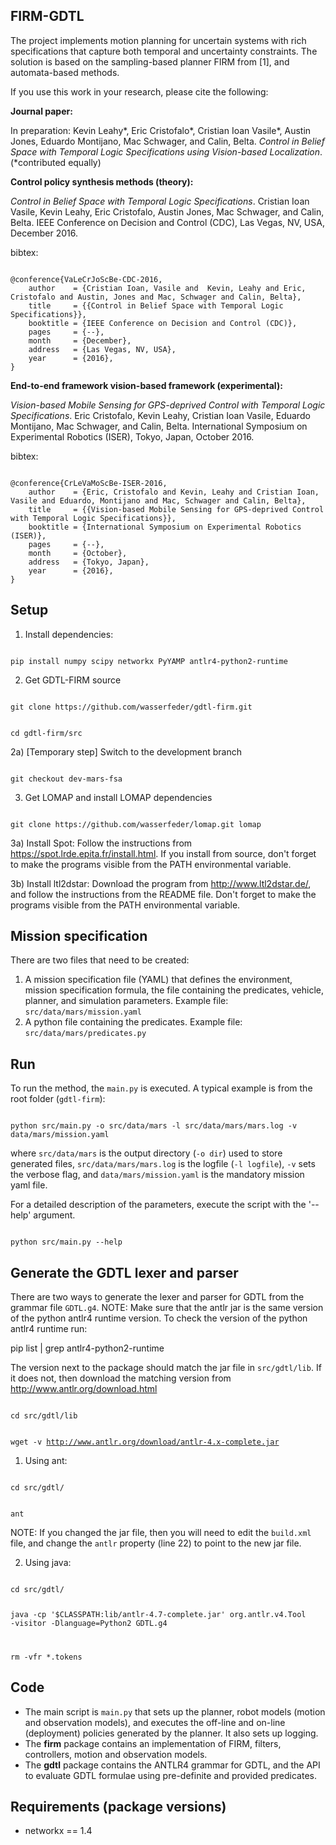 FIRM-GDTL
---------

The project implements motion planning for uncertain systems with rich specifications that capture both temporal and uncertainty constraints.
The solution is based on the sampling-based planner FIRM from [1], and automata-based methods.

If you use this work in your research, please cite the following:

<b>Journal paper:</b>

In preparation:
Kevin Leahy*, Eric Cristofalo*, Cristian Ioan Vasile*, Austin Jones, Eduardo Montijano, Mac Schwager, and Calin, Belta. <i>Control in Belief Space with Temporal Logic Specifications using Vision-based Localization</i>.
(*contributed equally)

<b>Control policy synthesis methods (theory):</b>

<i>Control in Belief Space with Temporal Logic Specifications</i>. Cristian Ioan Vasile, Kevin Leahy, Eric Cristofalo, Austin Jones, Mac Schwager, and Calin, Belta. IEEE Conference on Decision and Control (CDC), Las Vegas, NV, USA, December 2016.

bibtex:

<code>
@conference{VaLeCrJoScBe-CDC-2016,
    author    = {Cristian Ioan, Vasile and  Kevin, Leahy and Eric, Cristofalo and Austin, Jones and Mac, Schwager and Calin, Belta},
    title     = {{Control in Belief Space with Temporal Logic Specifications}},
    booktitle = {IEEE Conference on Decision and Control (CDC)},
    pages     = {--},
    month     = {December},
    address   = {Las Vegas, NV, USA},
    year      = {2016},
}
</code>

<b>End-to-end framework vision-based framework (experimental):</b>

<i>Vision-based Mobile Sensing for GPS-deprived Control with Temporal Logic Specifications</i>. Eric Cristofalo, Kevin Leahy, Cristian Ioan Vasile, Eduardo Montijano, Mac Schwager, and Calin, Belta. International Symposium on Experimental Robotics (ISER), Tokyo, Japan, October 2016.

bibtex:

<code>
@conference{CrLeVaMoScBe-ISER-2016,
    author    = {Eric, Cristofalo and Kevin, Leahy and Cristian Ioan, Vasile and Eduardo, Montijano and Mac, Schwager and Calin, Belta},
    title     = {{Vision-based Mobile Sensing for GPS-deprived Control with Temporal Logic Specifications}},
    booktitle = {International Symposium on Experimental Robotics (ISER)},
    pages     = {--},
    month     = {October},
    address   = {Tokyo, Japan},
    year      = {2016},
}
</code>


Setup
-----

1) Install dependencies:

<code>
pip install numpy scipy networkx PyYAMP antlr4-python2-runtime
</code>

2) Get GDTL-FIRM source

<code>
git clone https://github.com/wasserfeder/gdtl-firm.git

cd gdtl-firm/src
</code>

2a) [Temporary step] Switch to the development branch

<code>
git checkout dev-mars-fsa
</code>

3) Get LOMAP and install LOMAP dependencies

<code>
git clone https://github.com/wasserfeder/lomap.git lomap
</code>

3a) Install Spot: Follow the instructions from https://spot.lrde.epita.fr/install.html. If you install from source, don't forget to make the programs visible from the PATH environmental variable.

3b) Install ltl2dstar: Download the program from http://www.ltl2dstar.de/, and follow the instructions from the README file. Don't forget to make the programs visible from the PATH environmental variable.

Mission specification
---------------------

There are two files that need to be created:
1) A mission specification file (YAML) that defines the environment, mission specification formula, the file containing the predicates, vehicle, planner, and simulation parameters. Example file: `src/data/mars/mission.yaml`
2) A python file containing the predicates. Example file: `src/data/mars/predicates.py`

Run
---

To run the method, the `main.py` is executed. A typical example is from the root folder (`gdtl-firm`):

<code>
python src/main.py -o src/data/mars -l src/data/mars/mars.log -v data/mars/mission.yaml
</code>

where `src/data/mars` is the output directory (`-o dir`) used to store generated files, `src/data/mars/mars.log` is the logfile (`-l logfile`), `-v` sets the verbose flag, and `data/mars/mission.yaml` is the mandatory mission yaml file.

For a detailed description of the parameters, execute the script with the '--help' argument.

<code>
python src/main.py --help
</code>

Generate the GDTL lexer and parser
----------------------------------

There are two ways to generate the lexer and parser for GDTL from the grammar file `GDTL.g4`.
NOTE: Make sure that the antlr jar is the same version of the python antlr4 runtime version. To check the version of the python antlr4 runtime run:

pip list | grep antlr4-python2-runtime

The version next to the package should match the jar file in `src/gdtl/lib`. If it does not, then download the matching version from http://www.antlr.org/download.html

<code>
cd src/gdtl/lib

wget -v http://www.antlr.org/download/antlr-4.x-complete.jar
</code>

1) Using ant:

<code>
cd src/gdtl/

ant
</code>

NOTE: If you changed the jar file, then you will need to edit the `build.xml` file, and change the `antlr` property (line 22) to point to the new jar file.

2) Using java:

<code>
cd src/gdtl/

java -cp '$CLASSPATH:lib/antlr-4.7-complete.jar' org.antlr.v4.Tool -visitor -Dlanguage=Python2 GDTL.g4

rm -vfr *.tokens
</code>

Code
----

- The main script is `main.py` that sets up the planner, robot models (motion and observation models), and executes the off-line and on-line (deployment) policies generated by the planner. It also sets up logging.
- The <b>firm</b> package contains an implementation of FIRM, filters, controllers, motion and observation models.
- The <b>gdtl</b> package contains the ANTLR4 grammar for GDTL, and the API to evaluate GDTL formulae using pre-definite and provided predicates.


Requirements (package versions)
---------------------------
 *  networkx == 1.4
 
